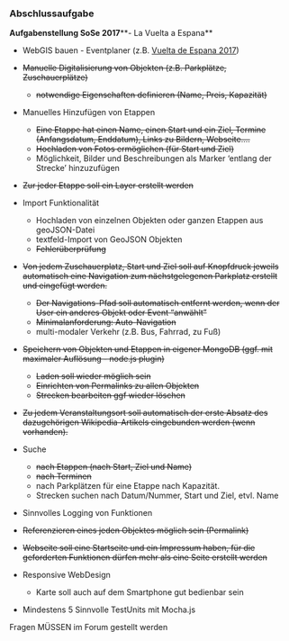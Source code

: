 ### Abschlussaufgabe

**Aufgabenstellung SoSe 2017****- La Vuelta a Espana**  

- WebGIS bauen - Eventplaner (z.B. [Vuelta de Espana 2017](http://www.lavuelta.com/la-vuelta/2017/us/overall-route.html)) 

- ~~Manuelle Digitalisierung von Objekten (z.B. Parkplätze, Zuschauerplätze)~~
    - ~~notwendige Eigenschaften definieren (Name, Preis, Kapazität)~~

- Manuelles Hinzufügen von Etappen  
    - ~~Eine Etappe hat einen Name, einen Start und ein Ziel, Termine (Anfangsdatum, Enddatum), Links zu Bildern, Webseite....~~
    - ~~Hochladen von Fotos ermöglichen (für Start und Ziel)~~
    - Möglichkeit, Bilder und Beschreibungen als Marker ‘entlang der Strecke’ hinzuzufügen 

- ~~Zur jeder Etappe soll ein Layer erstellt werden~~
- Import Funktionalität 
    - Hochladen von einzelnen Objekten oder ganzen Etappen aus geoJSON-Datei 
    - textfeld-Import von GeoJSON Objekten
    - ~~Fehlerüberprüfung~~

- ~~Von
 jedem Zuschauerplatz, Start und Ziel soll auf Knopfdruck jeweils 
automatisch eine Navigation zum nächstgelegenen Parkplatz erstellt und 
eingefügt werden.~~
    - ~~Der Navigations-Pfad soll automatisch entfernt werden, wenn der User ein anderes Objekt oder Event “anwählt”~~
    - ~~Minimalanforderung: Auto-Navigation~~
    - multi-modaler Verkehr (z.B. Bus, Fahrrad, zu Fuß) 

- ~~Speichern von Objekten und Etappen in eigener MongoDB (ggf. mit maximaler Auflösung - node.js plugin)~~
    - ~~Laden soll wieder möglich sein~~
    - ~~Einrichten von Permalinks zu allen Objekten~~
    - ~~Strecken bearbeiten ggf wieder löschen~~

- ~~Zu
 jedem Veranstaltungsort soll automatisch der erste Absatz des 
dazugehörigen Wikipedia-Artikels eingebunden werden (wenn vorhanden).~~
- Suche  
    - ~~nach Etappen (nach Start, Ziel und Name)~~
    - ~~nach Terminen~~
    - nach Parkplätzen für eine Etappe nach Kapazität. 
    - Strecken suchen nach Datum/Nummer, Start und Ziel, etvl. Name

- Sinnvolles Logging von Funktionen 
- ~~Referenzieren eines jeden Objektes möglich sein (Permalink)~~
- ~~Webseite soll eine Startseite und ein Impressum haben, für die geforderten Funktionen dürfen mehr als eine Seite erstellt werden~~
- Responsive WebDesign
    - Karte soll auch auf dem Smartphone gut bedienbar sein 

- Mindestens 5 Sinnvolle TestUnits mit Mocha.js 
  

Fragen MÜSSEN im Forum gestellt werden
